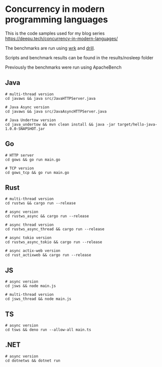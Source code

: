 # Concurrency in modern programming languages

This is the code samples used for my blog series https://deepu.tech/concurrency-in-modern-languages/

The benchmarks are run using [wrk](https://github.com/wg/wrk) and [drill](https://github.com/fcsonline/drill).

Scripts and benchmark results can be found in the results/nosleep folder

Previously the benchmarks were run using ApacheBench

## Java

```shell
# multi-thread version
cd javaws && java src/JavaHTTPServer.java

# Java Async version
cd javaws && java src/JavaAsyncHTTPServer.java

# Java Undertow version
cd java_undertow && mvn clean install && java -jar target/hello-java-1.0.0-SNAPSHOT.jar
```

## Go

```shell
# HTTP server
cd gows && go run main.go

# TCP version
cd gows_tcp && go run main.go
```

## Rust

```shell
# multi-thread version
cd rustws && cargo run --release

# async version
cd rustws_async && cargo run --release

# async thread version
cd rustws_async_thread && cargo run --release

# async tokio version
cd rustws_async_tokio && cargo run --release

# async actix-web version
cd rust_actixweb && cargo run --release
```

## JS

```shell
# async version
cd jsws && node main.js

# multi-thread version
cd jsws_thread && node main.js

```

## TS

```shell
# async version
cd tsws && deno run --allow-all main.ts
```

## .NET

```shell
# async version
cd dotnetws && dotnet run
```

